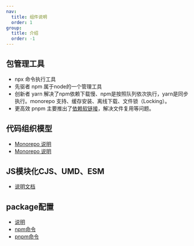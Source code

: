 ```yaml
---
nav:
  title: 组件说明
  order: 1
group:
  title: 介绍
  order: -1
---
```


## 包管理工具
- npx 命令执行工具
- 先驱者 npm 属于node的一个管理工具
- 创新者 yarn 解决了npm依赖下载慢、npm是按照队列依次执行，yarn是同步执行。monorepo 支持、缓存安装、离线下载、文件锁（Locking）。
- 更高效 pnpm 主要推出了[依赖软链接](https://pnpm.io/next/symlinked-node-modules-structure)，解决文件复用等问题。

## 代码组织模型
- [Monorepo 说明](https://www.modb.pro/db/626876)
- [Monorepo 说明](https://xie.infoq.cn/article/4f870ba6a7c8e0fd825295c92)

## JS模块化CJS、UMD、ESM
- [说明文档](https://blog.csdn.net/muguli2008/article/details/112919450)

## package配置
- [说明](https://juejin.cn/post/7145001740696289317#heading-26)
- [npm命令](https://docs.npmjs.com/cli/v9/commands/npm/)
- [pnpm命令](https://pnpm.io/zh/pnpm-cli)
